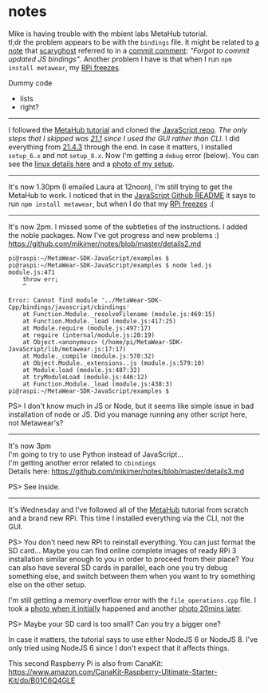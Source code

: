 # notes

Mike is having trouble with the mbient labs MetaHub tutorial.  
tl;dr the problem appears to be with the `bindings` file.  It might be related to [a note](https://github.com/mbientlab/MetaWear-SDK-Cpp/commit/3906944af4e78bd86a8ac5f4ba01a7ca42ce4451) that [scaryghost](https://github.com/scaryghost) referred to in a [commit comment](https://github.com/mbientlab/MetaWear-SDK-Cpp/tree/master/bindings): _"Forgot to commit updated JS bindings"_.  Another problem I have is that when I run  `npm install metawear`, my [RPi freezes](https://github.com/mikimer/notes/blob/master/IMG_1530.JPG).

Dummy code
* lists
* right? 

---

I followed the [MetaHub tutorial](https://mbientlab.com/tutorials/MetaHub.html) and cloned the [JavaScript repo](https://github.com/mbientlab/MetaCloud-SDK-JavaScript). _The only steps that I skipped was [21.1](https://mbientlab.com/tutorials/MetaHub.html#setup-your-hub) since I used the GUI rather than CLI._ I did everything from [21.4.3](https://mbientlab.com/tutorials/MetaHub.html#build-your-own-hub) through the end. In case it matters, I installed `setup_6.x` and not `setup_8.x`. Now I'm getting a `debug` error (below). You can see the [linux details here](https://github.com/mikimer/notes/blob/master/details.md) and a [photo of my setup](https://github.com/mikimer/notes/blob/master/IMG_1393.JPG).

-------

It's now 1.30pm (I emailed Laura at 12noon), I'm still trying to get the MetaHub to work.
I noticed that in the [JavaScript Github README](https://github.com/mbientlab/MetaWear-SDK-JavaScript) it says to run `npm install metawear`, but when I do that my [RPi freezes](https://github.com/mikimer/notes/blob/master/IMG_1530.JPG) :(

-----

It's now 2pm. I missed some of the subtleties of the instructions. I added the noble packages. Now I've got progress and new problems :)
https://github.com/mikimer/notes/blob/master/details2.md 

```
pi@raspi:~/MetaWear-SDK-JavaScript/examples $ 
pi@raspi:~/MetaWear-SDK-JavaScript/examples $ node led.js 
module.js:471
    throw err;
    ^

Error: Cannot find module '../MetaWear-SDK-Cpp/bindings/javascript/cbindings'
    at Function.Module._resolveFilename (module.js:469:15)
    at Function.Module._load (module.js:417:25)
    at Module.require (module.js:497:17)
    at require (internal/module.js:20:19)
    at Object.<anonymous> (/home/pi/MetaWear-SDK-JavaScript/lib/metawear.js:17:17)
    at Module._compile (module.js:570:32)
    at Object.Module._extensions..js (module.js:579:10)
    at Module.load (module.js:487:32)
    at tryModuleLoad (module.js:446:12)
    at Function.Module._load (module.js:438:3)
pi@raspi:~/MetaWear-SDK-JavaScript/examples $ 

```
PS> I don't know much in JS or Node, but it seems like simple issue in bad installation of node or JS. Did you manage running any other script here, not Metawear's?

----

It's now 3pm  
I'm going to try to use Python instead of JavaScript...  
I'm getting another error related to `cbindings`  
Details here: https://github.com/mikimer/notes/blob/master/details3.md  

PS> See inside.

-----

It's Wednesday and I've followed all of the [MetaHub](https://mbientlab.com/tutorials/MetaHub.html#build-your-own-hub) tutorial from scratch and a brand new RPi.  This time I installed everything via the CLI, not the GUI. 

PS> You don't need new RPi to reinstall everything. You can just format the SD card... Maybe you can find online complete images of ready RPi 3 installation similar enough to you in order to proceed from their place? You can also have several SD cards in parallel, each one you try debug something else, and switch between them when you want to try something else on the other setup.

I'm still getting a memory overflow error with the `file_operations.cpp` file.  I took a [photo when it initially](https://github.com/mikimer/notes/blob/master/IMG_6543.JPG) happened and another [photo 20mins later](https://github.com/mikimer/notes/blob/master/IMG_6658.JPG).   

PS> Maybe your SD card is too small? Can you try a bigger one?

In case it matters, the tutorial says to use either NodeJS 6 or NodeJS 8. I've only tried using NodeJS 6 since I don't expect that it affects things. 

This second Raspberry Pi is also from CanaKit: https://www.amazon.com/CanaKit-Raspberry-Ultimate-Starter-Kit/dp/B01C6Q4GLE  



